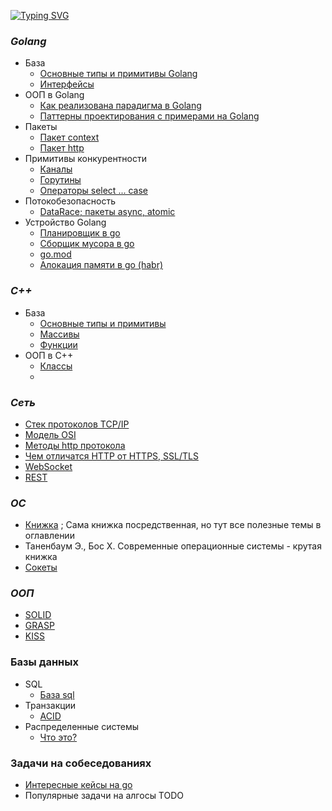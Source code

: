 [![Typing SVG](https://readme-typing-svg.herokuapp.com?color=%2336BCF7&lines=Cheat-sheet+для+backend+разработчика)](https://git.io/typing-svg)

### *Golang*
* База
    * [Основные типы и примитивы Golang](https://github.com/babtiss/cheat-sheet/tree/master/golang/base)
    * [Интерфейсы](https://github.com/babtiss/cheat-sheet/tree/master/golang/interface)
* ООП в Golang
    * [Как реализована парадигма в Golang](https://github.com/babtiss/cheat-sheet/tree/master/golang/oop)
    * [Паттерны проектирования с примерами на Golang](https://github.com/babtiss/cheat-sheet/tree/master/golang/oop)
* Пакеты
    * [Пакет context](https://github.com/babtiss/cheat-sheet/tree/master/golang/context)
    * [Пакет http](https://github.com/babtiss/cheat-sheet/tree/master/golang/http)
* Примитивы конкурентности
    * [Каналы](https://github.com/babtiss/cheat-sheet/tree/master/golang/multithreading/chanel)
    * [Горутины](https://github.com/babtiss/cheat-sheet/tree/master/golang/multithreading/goroutine)
    * [Операторы select ... case](https://github.com/babtiss/cheat-sheet/tree/master/golang/multithreading/operators)
* Потокобезопасность
    * [DataRace; пакеты async, atomic](https://github.com/babtiss/cheat-sheet/tree/master/golang/multithreading/thread%20safety)
* Устройство Golang
    * [Планировщик в go](https://github.com/babtiss/cheat-sheet/tree/master/golang/scheduler)
    * [Сборщик мусора в go](https://github.com/babtiss/cheat-sheet/tree/master/golang/garbage)
    * [go.mod](https://github.com/babtiss/cheat-sheet/tree/master/golang/go.mod)
    * [Алокация памяти в go (habr) ](https://habr.com/ru/company/ruvds/blog/442648/)

### *C++*
* База
  *  [Основные типы и примитивы](https://github.com/babtiss/cheat-sheet/tree/master/c++/base/types)
  *  [Массивы](https://github.com/babtiss/cheat-sheet/tree/master/c++/base/array)
  *  [Функции](https://github.com/babtiss/cheat-sheet/tree/master/c++/base/func)
* ООП в С++
  * [Классы](https://github.com/babtiss/cheat-sheet/tree/master/c++/oop/class)
  * 
### *Сеть*
* [Стек протоколов TCP/IP](https://github.com/babtiss/cheat-sheet/tree/master/base/TCP_IP)
* [Модель OSI](https://github.com/babtiss/cheat-sheet/tree/master/base/TCP_IP/OSI)
* [Методы http протокола](https://github.com/babtiss/cheat-sheet/tree/master/base/http_request)
* [Чем отличатся HTTP от HTTPS, SSL/TLS](https://github.com/babtiss/cheat-sheet/tree/master/base/httpVShttps)
* [WebSocket](https://github.com/babtiss/cheat-sheet/tree/master/base/webSocket)
* [REST](https://github.com/babtiss/cheat-sheet/tree/master/OOP/rest)

### *ОС*
* [Книжка](https://studme.org/329845/informatika/operatsionnye_sistemy) ; Сама книжка посредственная, но тут все полезные темы в оглавлении
* Таненбаум Э., Бос Х. Современные операционные системы - крутая книжка
* [Сокеты](https://github.com/babtiss/cheat-sheet/tree/master/os/sockets)

### *ООП*
* [SOLID](https://github.com/babtiss/cheat-sheet/tree/master/OOP/solid)
* [GRASP](https://github.com/babtiss/cheat-sheet/tree/master/OOP/grasp)
* [KISS](https://github.com/babtiss/cheat-sheet/tree/master/OOP/kiss)

### Базы данных
* SQL
    * [База sql](https://github.com/babtiss/cheat-sheet/tree/master/data_base/sql/base)
* Транзакции
    * [ACID](https://github.com/babtiss/cheat-sheet/tree/master/data_base/acid)
* Распределенные системы
    * [Что это?](https://github.com/babtiss/cheat-sheet/tree/master/data_base/distributed_system/base)
  
### Задачи на собеседованиях
* [Интересные кейсы на go](https://github.com/babtiss/cheat-sheet/tree/master/tasks/go_keys)
* Популярные задачи на алгосы TODO
